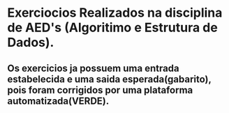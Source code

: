# Exerciocios Realizados na disciplina de AED's (Algoritimo e Estrutura de Dados).

## Os exercicios ja possuem uma entrada estabelecida e uma saida esperada(gabarito), pois foram corrigidos por uma plataforma automatizada(VERDE).
